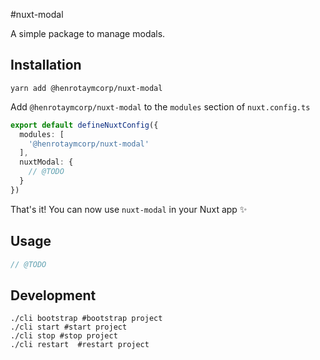 #nuxt-modal

A simple package to manage modals.

## Installation

```shell
yarn add @henrotaymcorp/nuxt-modal
```

Add `@henrotaymcorp/nuxt-modal` to the `modules` section of `nuxt.config.ts`

```typescript
export default defineNuxtConfig({
  modules: [
    '@henrotaymcorp/nuxt-modal'
  ],
  nuxtModal: {
    // @TODO
  }
})
```

That's it! You can now use `nuxt-modal` in your Nuxt app ✨

## Usage

```typescript
// @TODO
```

## Development

```shell
./cli bootstrap #bootstrap project
./cli start #start project
./cli stop #stop project
./cli restart  #restart project
```
